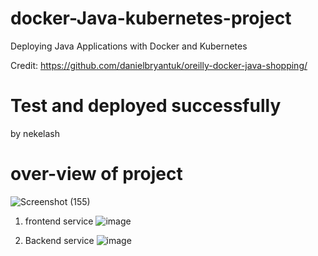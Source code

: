 # docker-Java-kubernetes-project
Deploying Java Applications with Docker and Kubernetes

Credit: https://github.com/danielbryantuk/oreilly-docker-java-shopping/

# Test and deployed successfully
by nekelash

# over-view of project

![Screenshot (155)](https://github.com/ILNEKELASHENGINEER/Springboot-K8S/assets/93472619/f86fcaf7-d63a-43ef-a92e-b4fc0825e4f0)

1. frontend service
![image](https://github.com/ILNEKELASHENGINEER/Springboot-K8S/assets/93472619/febbdc3c-881e-41fd-b6d8-a3931f2a8e11)

2. Backend service
![image](https://github.com/ILNEKELASHENGINEER/Springboot-K8S/assets/93472619/fe87130e-c079-4881-a24a-41413f3b7e26)
